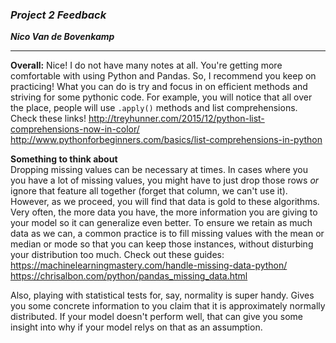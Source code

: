 ### ***Project 2 Feedback***

***Nico Van de Bovenkamp***

***

**Overall:** Nice! I do not have many notes at all. You're getting more comfortable with using Python and Pandas. So, I recommend you keep on practicing! What you can do is try and focus in on efficient methods and striving for some pythonic code. For example, you will notice that all over the place, people will use `.apply()` methods and list comprehensions. Check these links!
http://treyhunner.com/2015/12/python-list-comprehensions-now-in-color/
http://www.pythonforbeginners.com/basics/list-comprehensions-in-python


**Something to think about**  
Dropping missing values can be necessary at times. In cases where you you have a lot of missing values, you might have to just drop those rows *or* ignore that feature all together (forget that column, we can't use it). However, as we proceed, you will find that data is gold to these algorithms. Very often, the more data you have, the more information you are giving to your model so it can generalize even better. To ensure we retain as much data as we can, a common practice is to fill missing values with the mean or median or mode so that you can keep those instances, without disturbing your distribution too much. Check out these guides:
https://machinelearningmastery.com/handle-missing-data-python/
https://chrisalbon.com/python/pandas_missing_data.html

Also, playing with statistical tests for, say, normality is super handy. Gives you some concrete information to you claim that it is approximately normally distributed. If your model doesn't perform well, that can give you some insight into why if your model relys on that as an assumption.
